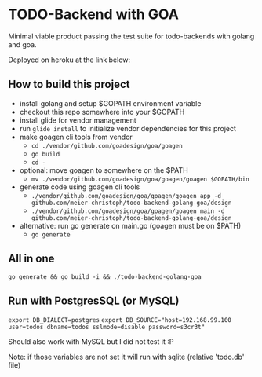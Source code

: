 # TODO-Backend with GOA

Minimal viable product passing the test suite for todo-backends with golang and goa.

Deployed on heroku at the link below:


## How to build this project

- install golang and setup $GOPATH environment variable
- checkout this repo somewhere into your $GOPATH
- install glide for vendor management
- run `glide install` to initialize vendor dependencies for this project
- make goagen cli tools from vendor
  - `cd ./vendor/github.com/goadesign/goa/goagen`
  - `go build`
  - `cd -`
- optional: move goagen to somewhere on the $PATH
  - `mv ./vendor/github.com/goadesign/goa/goagen/goagen $GOPATH/bin`
- generate code using goagen cli tools
  - `./vendor/github.com/goadesign/goa/goagen/goagen app -d github.com/meier-christoph/todo-backend-golang-goa/design`
  - `./vendor/github.com/goadesign/goa/goagen/goagen main -d github.com/meier-christoph/todo-backend-golang-goa/design`
- alternative: run go generate on main.go (goagen must be on $PATH) 
  - `go generate`

## All in one
`go generate && go build -i && ./todo-backend-golang-goa`

## Run with PostgresSQL (or MySQL)

`export DB_DIALECT=postgres`
`export DB_SOURCE="host=192.168.99.100 user=todos dbname=todos sslmode=disable password=s3cr3t"`

Should also work with MySQL but I did not test it :P

Note: if those variables are not set it will run with sqlite (relative 'todo.db' file)
